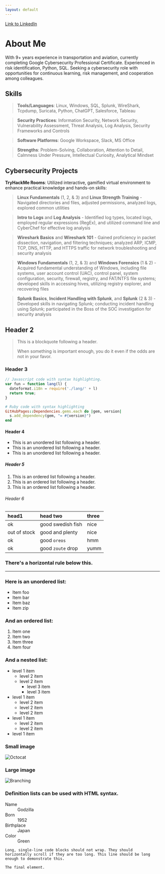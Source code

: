 ```yaml
---
layout: default
---
```


[Link to LinkedIn](http://www.linkedin.com/in/oliver-breen-450a3058)

# About Me

With 9+ years experience in transportation and aviation, currently completing Google Cybersecurity Professional Certificate. Experienced in risk identification, Python, SQL. Seeking a cybersecurity role with opportunities for continuous learning, risk management, and cooperation among colleagues.

## Skills 

>**Tools/Languages**: Linux, Windows, SQL, Splunk, WireShark, Tcpdump, Suricata, Python, ChatGPT, Salesforce, Tableau

>**Security Practices**: Information Security, Network Security, Vulnerability Assessment, Threat Analysis, Log Analysis, Security Frameworks and Controls

>**Software Platforms**: Google Workspace, Slack, MS Office

>**Strengths**: Problem-Solving, Collaboration, Attention to Detail, Calmness Under Pressure, Intellectual Curiosity, Analytical Mindset

## Cybersecurity Projects

**TryHackMe Rooms**: Utilized interactive, gamified virtual environment to enhance practical knowledge and hands-on skills:

>**Linux Fundamentals** (1, 2, & 3) and **Linux Strength Training** - Navigated directories and files, adjusted permissions, analyzed logs, explored common utilities

>**Intro to Logs** and **Log Analysis** - Identified log types, located logs, employed regular expressions (RegEx), and utilized command line and CyberChef for effective log analysis

>**Wireshark Basics** and **Wireshark 101** - Gained proficiency in packet dissection, navigation, and filtering techniques; analyzed ARP, ICMP, TCP, DNS, HTTP, and HTTPS traffic for network troubleshooting and security analysis

>**Windows Fundamentals** (1, 2, & 3) and **Windows Forensics** (1 & 2) - Acquired fundamental understanding of Windows, including file systems, user account control (UAC), control panel, system configuration, security, firewall, registry, and FAT/NTFS file systems; developed skills in accessing hives, utilizing registry explorer, and recovering files 

>**Splunk Basics**, **Incident Handling with Splunk**, and **Splunk** (2 & 3) - Developed skills in navigating Splunk; conducting incident handling using Splunk; participated in the Boss of the SOC investigation for security analysis 

## Header 2

> This is a blockquote following a header.
>
> When something is important enough, you do it even if the odds are not in your favor.

### Header 3

```js
// Javascript code with syntax highlighting.
var fun = function lang(l) {
  dateformat.i18n = require('./lang/' + l)
  return true;
}
```

```ruby
# Ruby code with syntax highlighting
GitHubPages::Dependencies.gems.each do |gem, version|
  s.add_dependency(gem, "= #{version}")
end
```

#### Header 4

*   This is an unordered list following a header.
*   This is an unordered list following a header.
*   This is an unordered list following a header.

##### Header 5

1.  This is an ordered list following a header.
2.  This is an ordered list following a header.
3.  This is an ordered list following a header.

###### Header 6

| head1        | head two          | three |
|:-------------|:------------------|:------|
| ok           | good swedish fish | nice  |
| out of stock | good and plenty   | nice  |
| ok           | good `oreos`      | hmm   |
| ok           | good `zoute` drop | yumm  |

### There's a horizontal rule below this.

* * *

### Here is an unordered list:

*   Item foo
*   Item bar
*   Item baz
*   Item zip

### And an ordered list:

1.  Item one
1.  Item two
1.  Item three
1.  Item four

### And a nested list:

- level 1 item
  - level 2 item
  - level 2 item
    - level 3 item
    - level 3 item
- level 1 item
  - level 2 item
  - level 2 item
  - level 2 item
- level 1 item
  - level 2 item
  - level 2 item
- level 1 item

### Small image

![Octocat](https://github.githubassets.com/images/icons/emoji/octocat.png)

### Large image

![Branching](https://guides.github.com/activities/hello-world/branching.png)


### Definition lists can be used with HTML syntax.

<dl>
<dt>Name</dt>
<dd>Godzilla</dd>
<dt>Born</dt>
<dd>1952</dd>
<dt>Birthplace</dt>
<dd>Japan</dd>
<dt>Color</dt>
<dd>Green</dd>
</dl>

```
Long, single-line code blocks should not wrap. They should horizontally scroll if they are too long. This line should be long enough to demonstrate this.
```

```
The final element.
```
